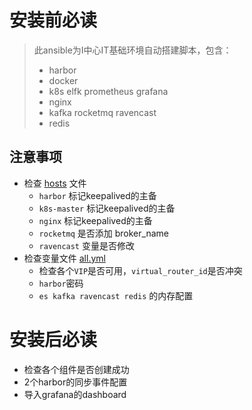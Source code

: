 # 安装前必读

> 此ansible为I中心IT基础环境自动搭建脚本，包含：
> - harbor
> - docker
> - k8s elfk prometheus grafana
> - nginx
> - kafka rocketmq ravencast
> - redis

## 注意事项

- 检查 [hosts](hosts) 文件
    - `harbor` 标记keepalived的主备
    - `k8s-master` 标记keepalived的主备
    - `nginx` 标记keepalived的主备
    - `rocketmq` 是否添加 broker_name
    - `ravencast` 变量是否修改
- 检查变量文件 [all.yml](group_vars/all.yml)
    - 检查各个`VIP`是否可用，`virtual_router_id`是否冲突
    - `harbor`密码
    - `es kafka ravencast redis` 的内存配置

# 安装后必读

- 检查各个组件是否创建成功
- 2个harbor的同步事件配置
- 导入grafana的dashboard